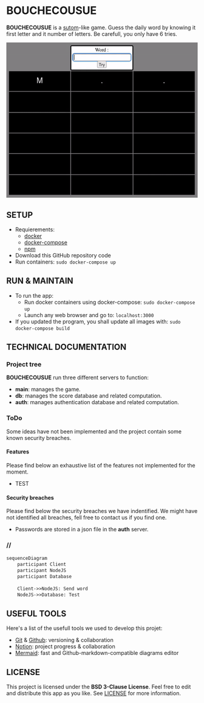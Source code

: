 # BOUCHECOUSUE
**BOUCHECOUSUE** is a [sutom]()-like game. Guess the daily word by knowing it first letter and it number of letters. Be carefull, you only have 6 tries.

<p align="center">
    <img src="imgs/game_example.gif" alt="Animated example of the game" />
</p>

## SETUP
- Requierements:
    - [docker](https://docs.docker.com/engine/install/)
    - [docker-compose](https://docs.docker.com/compose/install/)
    - [npm](https://www.npmjs.com/)
- Download this GitHub repository code
- Run containers: `sudo docker-compose up`

## RUN & MAINTAIN
- To run the app:
    - Run docker containers using docker-compose: `sudo docker-compose up`
    - Launch any web browser and go to: `localhost:3000`
- If you updated the program, you shall update all images with: `sudo docker-compose build`

## TECHNICAL DOCUMENTATION
### Project tree
**BOUCHECOUSUE** run three different servers to function:
- **main**: manages the game.
- **db**: manages the score database and related computation.
- **auth**: manages authentication database and related computation.

### ToDo
Some ideas have not been implemented and the project contain some known security breaches.

#### Features
Please find below an exhaustive list of the features not implemented for the moment.
- TEST

#### Security breaches
Please find below the security breaches we have indentified. We might have not identified all breaches, fell free to contact us if you find one.
- Passwords are stored in a json file in the **auth** server.

### //
``` mermaid
sequenceDiagram
    participant Client
    participant NodeJS
    participant Database

    Client->>NodeJS: Send word
    NodeJS->>Database: Test
```

## USEFUL TOOLS
Here's a list of the usefull tools we used to develop this projet:
- [Git](https://git-scm.com/) & [Github](https://github.com/): versioning & collaboration
- [Notion](https://www.notion.so): project progress & collaboration
- [Mermaid](https://mermaid.live): fast and Github-markdown-compatible diagrams editor

## LICENSE
This project is licensed under the **BSD 3-Clause License**. Feel free to edit and distribute this app as you like.
See [LICENSE](https://github.com/alexisjapas/boucheCousue/blob/main/LICENSE) for more information.
